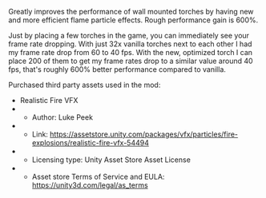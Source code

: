 Greatly improves the performance of wall mounted torches by having new and more efficient flame particle effects. Rough performance gain is 600%.

Just by placing a few torches in the game, you can immediately see your frame rate dropping. With just 32x vanilla torches next to each other I had my frame rate drop from 60 to 40 fps. With the new, optimized torch I can place 200 of them to get my frame rates drop to a similar value around 40 fps, that's roughly 600% better performance compared to vanilla.

Purchased third party assets used in the mod:
- Realistic Fire VFX
- - Author: Luke Peek
- - Link: https://assetstore.unity.com/packages/vfx/particles/fire-explosions/realistic-fire-vfx-54494
- - Licensing type: Unity Asset Store Asset License
- - Asset store Terms of Service and EULA: https://unity3d.com/legal/as_terms
